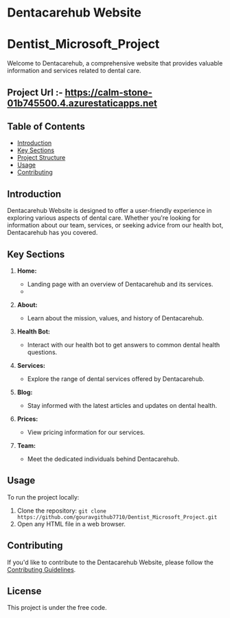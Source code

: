 # Dentacarehub Website
# Dentist_Microsoft_Project
Welcome to Dentacarehub, a comprehensive website that provides valuable information and services related to dental care.
## Project Url :- https://calm-stone-01b745500.4.azurestaticapps.net
## Table of Contents
- [Introduction](#introduction)
- [Key Sections](#key-sections)
- [Project Structure](#project-structure)
- [Usage](#usage)
- [Contributing](#contributing)

## Introduction

Dentacarehub Website is designed to offer a user-friendly experience in exploring various aspects of dental care. Whether you're looking for information about our team, services, or seeking advice from our health bot, Dentacarehub has you covered.

## Key Sections

1. **Home:**
   - Landing page with an overview of Dentacarehub and its services.
   - 

2. **About:**
   - Learn about the mission, values, and history of Dentacarehub.

3. **Health Bot:**
   - Interact with our health bot to get answers to common dental health questions.

4. **Services:**
   - Explore the range of dental services offered by Dentacarehub.

5. **Blog:**
   - Stay informed with the latest articles and updates on dental health.

6. **Prices:**
   - View pricing information for our services.

7. **Team:**
   - Meet the dedicated individuals behind Dentacarehub.

## Usage

To run the project locally:

1. Clone the repository: `git clone https://github.com/gouravgithub7710/Dentist_Microsoft_Project.git`
2. Open any HTML file in a web browser.

## Contributing

If you'd like to contribute to the Dentacarehub Website, please follow the [Contributing Guidelines](CONTRIBUTING.md).

## License

This project is under the free code.

